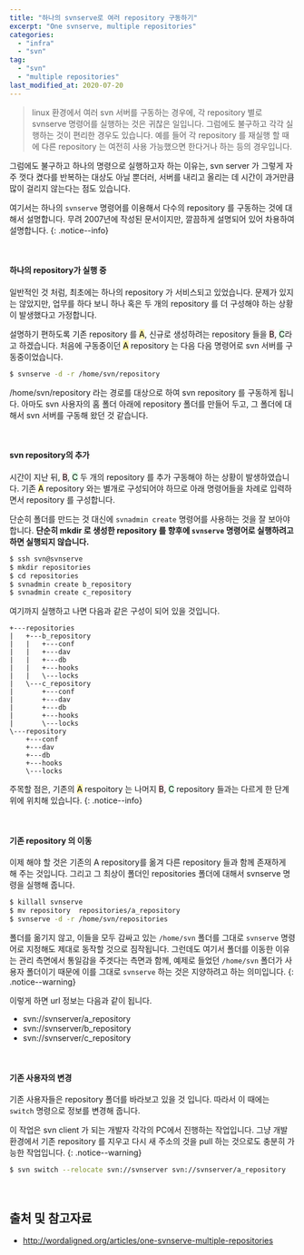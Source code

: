 ```yaml
---
title: "하나의 svnserve로 여러 repository 구동하기"
excerpt: "One svnserve, multiple repositories"
categories:
  - "infra"
  - "svn"
tag:
  - "svn"
  - "multiple repositories"
last_modified_at: 2020-07-20
---
```


> linux 환경에서 여러 svn 서버를 구동하는 경우에, 각 repository 별로 svnserve 명령어를 실행하는 것은 귀찮은 일입니다. 그럼에도 불구하고 각각 실행하는 것이 편리한 경우도 있습니다. 예를 들어 각 repository 를 재실행 할 때에 다른 repository 는 여전히 사용 가능했으면 한다거나 하는 등의 경우입니다.

그럼에도 불구하고 하나의 명령으로 실행하고자 하는 이유는, svn server 가 그렇게 자주 껏다 켰다를 반복하는 대상도 아닐 뿐더러, 서버를 내리고 올리는 데 시간이 과거만큼 많이 걸리지 않는다는 점도 있습니다.

여기서는 하나의 `svnserve` 명령어를 이용해서 다수의 repository 를 구동하는 것에 대해서 설명합니다. 무려 2007년에 작성된 문서이지만, 깔끔하게 설명되어 있어 차용하여 설명합니다. 
{: .notice--info}

<br/>

#### 하나의 repository가 실행 중

일반적인 것 처럼, 최초에는 하나의 repository 가 서비스되고 있었습니다. 문제가 있지는 않았지만, 업무를 하다 보니 하나 혹은 두 개의 repository 를 더 구성해야 하는 상황이 발생했다고 가정합니다.

설명하기 편하도록 기존 repository 를 <mark style='background-color: #fff5b1'>A</mark>, 신규로 생성하려는 repository 들을 <mark style='background-color: #ffdce0'>B</mark>, <mark style='background-color: #dcffe4'>C</mark>라고 하겠습니다. 처음에 구동중이던 <mark style='background-color: #fff5b1'>A</mark> repository 는 다음 다음 명령어로 svn 서버를 구동중이었습니다.

```sh
$ svnserve -d -r /home/svn/repository
```

/home/svn/repository 라는 경로를 대상으로 하여 svn repository 를 구동하게 됩니다. 아마도 svn 사용자의 홈 폴더 아래에 repository 폴더를 만들어 두고, 그 폴더에 대해서 svn 서버를 구동해 왔던 것 같습니다. 

<br/>

#### svn repository의 추가

시간이 지난 뒤, <mark style='background-color: #ffdce0'>B</mark>, <mark style='background-color: #dcffe4'>C</mark> 두 개의 repository 를 추가 구동해야 하는 상황이 발생하였습니다. 기존 <mark style='background-color: #fff5b1'>A</mark> repository 와는 별개로 구성되어야 하므로 아래 명령어들을 차례로 입력하면서 repository 를 구성합니다.

단순히 폴더를 만드는 것 대신에 `svnadmin create` 명령어를 사용하는 것을 잘 보아야 합니다. **단순히 mkdir 로 생성한 repository 를 향후에 `svnserve` 명령어로 실행하려고 하면 실행되지 않습니다.**

```sh
$ ssh svn@svnserve
$ mkdir repositories
$ cd repositories
$ svnadmin create b_repository
$ svnadmin create c_repository
```

여기까지 실행하고 나면 다음과 같은 구성이 되어 있을 것입니다. 

```
+---repositories
|   +---b_repository
|   |   +---conf
|   |   +---dav
|   |   +---db
|   |   +---hooks
|   |   \---locks
|   \---c_repository
|       +---conf
|       +---dav
|       +---db
|       +---hooks
|       \---locks
\---repository
    +---conf
    +---dav
    +---db
    +---hooks
    \---locks
```

주목할 점은, 기존의 <mark style='background-color: #fff5b1'>A</mark> respoitory 는 나머지 <mark style='background-color: #ffdce0'>B</mark>, <mark style='background-color: #dcffe4'>C</mark> repository 들과는 다르게 한 단계 위에 위치해 있습니다.
{: .notice--info}

<br/>

#### 기존 repository 의 이동

이제 해야 할 것은 기존의 A repository를 옮겨 다른 repository 들과 함께 존재하게 해 주는 것입니다. 그리고 그 최상이 폴더인 repositories 폴더에 대해서 svnserve 명령을 실행해 줍니다.

```sh
$ killall svnserve
$ mv repository  repositories/a_repository
$ svnserve -d -r /home/svn/repositories
```

폴더를 옮기지 않고, 이들을 모두 감싸고 있는 `/home/svn` 폴더를 그대로 `svnserve` 명령어로 지정해도 제대로 동작할 것으로 짐작됩니다. 그런데도 여기서 폴더를 이동한 이유는 관리 측면에서 통일감을 주겟다는 측면과 함께, 예제로 들었던 `/home/svn` 폴더가 사용자 폴더이기 때문에 이를 그대로 `svnserve` 하는 것은 지양하려고 하는 의미입니다.
{: .notice--warning}

이렇게 하면 url 정보는 다음과 같이 됩니다.

- svn://svnserver/a_repository
- svn://svnserver/b_repository
- svn://svnserver/c_repository

<br/>

#### 기존 사용자의 변경

기존 사용자들은 repository 폴더를 바라보고 있을 것 입니다. 따라서 이 때에는  `switch` 명령으로 정보를 변경해 줍니다.

이 작업은 svn client 가 되는 개발자 각각의 PC에서 진행하는 작업입니다. 그냥 개발 환경에서 기존 repository 를 지우고 다시 새 주소의 것을 pull 하는 것으로도 충분히 가능한 작업입니다. 
{: .notice--warning}

```sh
$ svn switch --relocate svn://svnserver svn://svnserver/a_repository
```

<br/>

## 출처 및 참고자료

- <http://wordaligned.org/articles/one-svnserve-multiple-repositories>